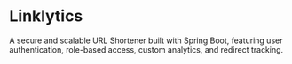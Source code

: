 # Linklytics
A secure and scalable URL Shortener built with Spring Boot, featuring user authentication, role-based access, custom analytics, and redirect tracking.
